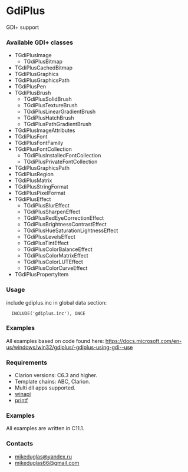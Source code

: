 # GdiPlus
GDI+ support


### Available GDI+ classes
- TGdiPlusImage
    - TGdiPlusBitmap
- TGdiPlusCachedBitmap
- TGdiPlusGraphics
- TGdiPlusGraphicsPath
- TGdiPlusPen
- TGdiPlusBrush
    - TGdiPlusSolidBrush
    - TGdiPlusTextureBrush
    - TGdiPlusLinearGradientBrush
    - TGdiPlusHatchBrush
    - TGdiPlusPathGradientBrush
- TGdiPlusImageAttributes
- TGdiPlusFont
- TGdiPlusFontFamily
- TGdiPlusFontCollection
    - TGdiPlusInstalledFontCollection
    - TGdiPlusPrivateFontCollection
- TGdiPlusGraphicsPath
- TGdiPlusRegion
- TGdiPlusMatrix
- TGdiPlusStringFormat
- TGdiPlusPixelFormat
- TGdiPlusEffect
    - TGdiPlusBlurEffect
    - TGdiPlusSharpenEffect
    - TGdiPlusRedEyeCorrectionEffect
    - TGdiPlusBrightnessContrastEffect
    - TGdiPlusHueSaturationLightnessEffect
    - TGdiPlusLevelsEffect
    - TGdiPlusTintEffect
    - TGdiPlusColorBalanceEffect
    - TGdiPlusColorMatrixEffect
    - TGdiPlusColorLUTEffect
    - TGdiPlusColorCurveEffect
- TGdiPlusPropertyItem


### Usage  
include gdiplus.inc in global data section:
```
  INCLUDE('gdiplus.inc'), ONCE
```

### Examples
All examples based on code found here:
https://docs.microsoft.com/en-us/windows/win32/gdiplus/-gdiplus-using-gdi--use


### Requirements
- Clarion versions: C6.3 and higher.
- Template chains: ABC, Clarion.
- Multi dll apps supported.
- [winapi](https://github.com/mikeduglas/winapi)
- [printf](https://github.com/mikeduglas/printf)


### Examples
All examples are written in C11.1.


### Contacts
- <mikeduglas@yandex.ru>
- <mikeduglas66@gmail.com>


